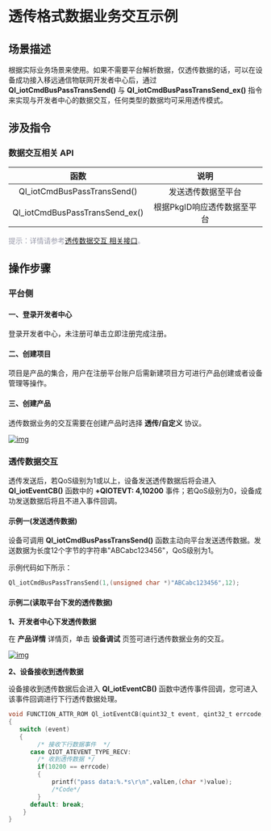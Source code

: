 # 透传格式数据业务交互示例
 ## __场景描述__
根据实际业务场景来使用。如果不需要平台解析数据，仅透传数据的话，可以在设备成功接入移远通信物联网开发者中心后，通过 __Ql_iotCmdBusPassTransSend()__ 与 __Ql_iotCmdBusPassTransSend_ex()__ 指令来实现与开发者中心的数据交互，任何类型的数据均可采用透传模式。



## __涉及指令__

### __数据交互相关 API__
| 函数 | 说明  |
|:--------:| :-------------:|
| Ql_iotCmdBusPassTransSend() |发送透传数据至平台| 
| Ql_iotCmdBusPassTransSend_ex() |根据PkgID响应透传数据至平台| 

<font color=#999AAA >提示：详情请参考[透传数据交互 相关接口](/deviceDevelop/wifi/QuecOpen/api/wifi-quecopen-api-03.md)。</font>

## __操作步骤__
### __平台侧__
#### __一、登录开发者中心__

登录<a :href="toDevelopCenter()" target="_blank">开发者中心</a>，未注册可单击<a :href="toDevelopCenter('registerType')" target="_blank">立即注册</a>完成注册。

#### __二、创建项目__ 

项目是产品的集合，用户在注册平台账户后需新建项目方可进行产品创建或者设备管理等操作。

#### __三、创建产品__ 

透传数据业务的交互需要在创建产品时选择 __透传/自定义__ 协议。 

<a data-fancybox title="img" href="/deviceDevelop/wifi/QuecOpen/resource/data/SeriaNet/Example-01.png">![img](/deviceDevelop/wifi/QuecOpen/resource/data/SeriaNet/Example-01.png)</a>


### __透传数据交互__
透传发送后，若QoS级别为1或以上，设备发送透传数据后将会进入 __Ql_iotEventCB()__ 函数中的 __+QIOTEVT: 4,10200__ 事件；若QoS级别为0，设备成功发送数据后将且不进入事件回调。  
#### __示例一(发送透传数据)__
设备可调用 __Ql_iotCmdBusPassTransSend()__ 函数主动向平台发送透传数据。发送数据为长度12个字节的字符串"ABCabc123456"，QoS级别为1。

示例代码如下所示：

```c
Ql_iotCmdBusPassTransSend(1,(unsigned char *)"ABCabc123456",12);
```

#### __示例二(读取平台下发的透传数据)__

__1、开发者中心下发透传数据__

在 __产品详情__ 详情页，单击 __设备调试__ 页签可进行透传数据业务的交互。

<a data-fancybox title="img" href="/deviceDevelop/wifi/QuecOpen/resource/data/SeriaNet/Example-02.png">![img](/deviceDevelop/wifi/QuecOpen/resource/data/SeriaNet/Example-02.png)</a>

__2、设备接收到透传数据__

设备接收到透传数据后会进入 __Ql_iotEventCB()__ 函数中透传事件回调，您可进入该事件回调进行下行透传数据处理。

```c
void FUNCTION_ATTR_ROM Ql_iotEventCB(quint32_t event, qint32_t errcode, const void *value, quint32_t valLen)
{
   switch (event)
   {  
   		/* 接收下行数据事件  */
 	  case QIOT_ATEVENT_TYPE_RECV:
 		/* 收到透传数据 */
        if(10200 == errcode)
        {
            printf("pass data:%.*s\r\n",valLen,(char *)value);
            /*Code*/
        }    
      default: break;
    }
}
```



 

